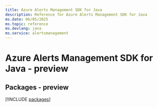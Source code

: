 ```yaml
---
title: Azure Alerts Management SDK for Java
description: Reference for Azure Alerts Management SDK for Java
ms.date: 06/05/2025
ms.topic: reference
ms.devlang: java
ms.service: alertsmanagement
---
```

# Azure Alerts Management SDK for Java - preview
## Packages - preview
[!INCLUDE [packages](alerts-management-index.md)]
